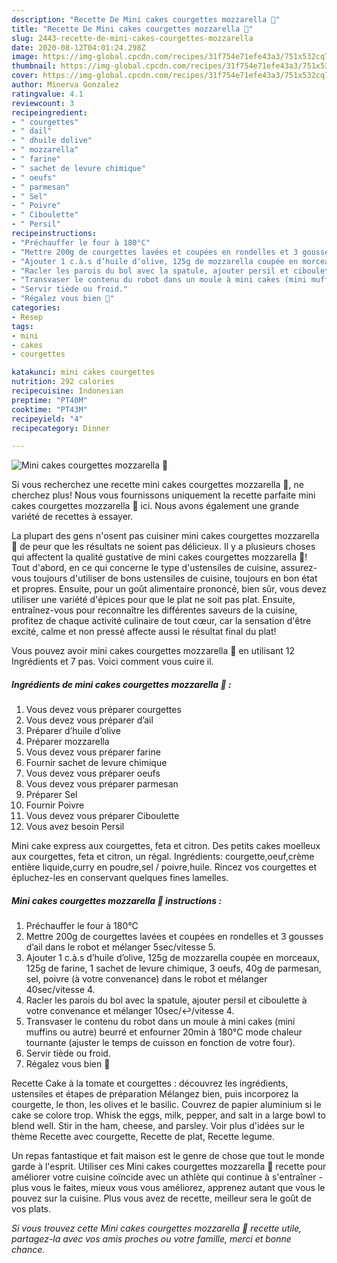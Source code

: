 ```yaml
---
description: "Recette De Mini cakes courgettes mozzarella 🥒"
title: "Recette De Mini cakes courgettes mozzarella 🥒"
slug: 2443-recette-de-mini-cakes-courgettes-mozzarella
date: 2020-08-12T04:01:24.298Z
image: https://img-global.cpcdn.com/recipes/31f754e71efe43a3/751x532cq70/mini-cakes-courgettes-mozzarella-🥒-photo-principale-de-la-recette.jpg
thumbnail: https://img-global.cpcdn.com/recipes/31f754e71efe43a3/751x532cq70/mini-cakes-courgettes-mozzarella-🥒-photo-principale-de-la-recette.jpg
cover: https://img-global.cpcdn.com/recipes/31f754e71efe43a3/751x532cq70/mini-cakes-courgettes-mozzarella-🥒-photo-principale-de-la-recette.jpg
author: Minerva Gonzalez
ratingvalue: 4.1
reviewcount: 3
recipeingredient:
- " courgettes"
- " dail"
- " dhuile dolive"
- " mozzarella"
- " farine"
- " sachet de levure chimique"
- " oeufs"
- " parmesan"
- " Sel"
- " Poivre"
- " Ciboulette"
- " Persil"
recipeinstructions:
- "Préchauffer le four à 180°C"
- "Mettre 200g de courgettes lavées et coupées en rondelles et 3 gousses d’ail dans le robot et mélanger 5sec/vitesse 5."
- "Ajouter 1 c.à.s d’huile d’olive, 125g de mozzarella coupée en morceaux, 125g de farine, 1 sachet de levure chimique, 3 oeufs, 40g de parmesan, sel, poivre (à votre convenance) dans le robot et mélanger 40sec/vitesse 4."
- "Racler les parois du bol avec la spatule, ajouter persil et ciboulette à votre convenance et mélanger 10sec/↩️/vitesse 4."
- "Transvaser le contenu du robot dans un moule à mini cakes (mini muffins ou autre) beurré et enfourner 20min à 180°C mode chaleur tournante (ajuster le temps de cuisson en fonction de votre four)."
- "Servir tiède ou froid."
- "Régalez vous bien 🤤"
categories:
- Resep
tags:
- mini
- cakes
- courgettes

katakunci: mini cakes courgettes 
nutrition: 292 calories
recipecuisine: Indonesian
preptime: "PT40M"
cooktime: "PT43M"
recipeyield: "4"
recipecategory: Dinner

---
```



![Mini cakes courgettes mozzarella 🥒](https://img-global.cpcdn.com/recipes/31f754e71efe43a3/751x532cq70/mini-cakes-courgettes-mozzarella-🥒-photo-principale-de-la-recette.jpg)

Si vous recherchez une recette mini cakes courgettes mozzarella 🥒, ne cherchez plus! Nous vous fournissons uniquement la recette parfaite mini cakes courgettes mozzarella 🥒 ici. Nous avons également une grande variété de recettes à essayer.

La plupart des gens n'osent pas cuisiner mini cakes courgettes mozzarella 🥒 de peur que les résultats ne soient pas délicieux. Il y a plusieurs choses qui affectent la qualité gustative de mini cakes courgettes mozzarella 🥒! Tout d'abord, en ce qui concerne le type d'ustensiles de cuisine, assurez-vous toujours d'utiliser de bons ustensiles de cuisine, toujours en bon état et propres. Ensuite, pour un goût alimentaire prononcé, bien sûr, vous devez utiliser une variété d'épices pour que le plat ne soit pas plat. Ensuite, entraînez-vous pour reconnaître les différentes saveurs de la cuisine, profitez de chaque activité culinaire de tout cœur, car la sensation d'être excité, calme et non pressé affecte aussi le résultat final du plat!

<!--inarticleads1-->

Vous pouvez avoir mini cakes courgettes mozzarella 🥒 en utilisant 12 Ingrédients et 7 pas. Voici comment vous cuire il.

##### Ingrédients de mini cakes courgettes mozzarella 🥒 :

1. Vous devez vous préparer  courgettes
1. Vous devez vous préparer  d’ail
1. Préparer  d’huile d’olive
1. Préparer  mozzarella
1. Vous devez vous préparer  farine
1. Fournir  sachet de levure chimique
1. Vous devez vous préparer  oeufs
1. Vous devez vous préparer  parmesan
1. Préparer  Sel
1. Fournir  Poivre
1. Vous devez vous préparer  Ciboulette
1. Vous avez besoin  Persil


Mini cake express aux courgettes, feta et citron. Des petits cakes moelleux aux courgettes, feta et citron, un régal. Ingrédients: courgette,oeuf,crème entière liquide,curry en poudre,sel / poivre,huile. Rincez vos courgettes et épluchez-les en conservant quelques fines lamelles. 

<!--inarticleads2-->

##### Mini cakes courgettes mozzarella 🥒 instructions :

1. Préchauffer le four à 180°C
1. Mettre 200g de courgettes lavées et coupées en rondelles et 3 gousses d’ail dans le robot et mélanger 5sec/vitesse 5.
1. Ajouter 1 c.à.s d’huile d’olive, 125g de mozzarella coupée en morceaux, 125g de farine, 1 sachet de levure chimique, 3 oeufs, 40g de parmesan, sel, poivre (à votre convenance) dans le robot et mélanger 40sec/vitesse 4.
1. Racler les parois du bol avec la spatule, ajouter persil et ciboulette à votre convenance et mélanger 10sec/↩️/vitesse 4.
1. Transvaser le contenu du robot dans un moule à mini cakes (mini muffins ou autre) beurré et enfourner 20min à 180°C mode chaleur tournante (ajuster le temps de cuisson en fonction de votre four).
1. Servir tiède ou froid.
1. Régalez vous bien 🤤


Recette Cake à la tomate et courgettes : découvrez les ingrédients, ustensiles et étapes de préparation Mélangez bien, puis incorporez la courgette, le thon, les olives et le basilic. Couvrez de papier aluminium si le cake se colore trop. Whisk the eggs, milk, pepper, and salt in a large bowl to blend well. Stir in the ham, cheese, and parsley. Voir plus d&#39;idées sur le thème Recette avec courgette, Recette de plat, Recette legume. 

<!--inarticleads1-->

<p>
Un repas fantastique et fait maison est le genre de chose que tout le monde garde à l'esprit. Utiliser ces Mini cakes courgettes mozzarella 🥒 recette pour améliorer votre cuisine coïncide avec un athlète qui continue à s'entraîner - plus vous le faites, mieux vous vous améliorez, apprenez autant que vous le pouvez sur la cuisine. Plus vous avez de recette, meilleur sera le goût de vos plats.
</p>

<p>
<i>Si vous trouvez cette Mini cakes courgettes mozzarella 🥒 recette utile, partagez-la avec vos amis proches ou votre famille, merci et bonne chance.</i>
</p>
